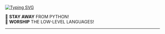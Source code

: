 [![Typing SVG](https://readme-typing-svg.demolab.com?font=Fira+Code&pause=1000&color=8000F7&random=true&width=435&lines=Hello+there!+%3AD)](https://git.io/typing-svg)

🚫 **STAY AWAY** FROM PYTHON!  
🛐 **WORSHIP** THE LOW-LEVEL LANGUAGES!

------------------

<!---
DustoGuss/DustoGuss is a ✨ special ✨ repository because its `README.md` (this file) appears on your GitHub profile.
You can click the Preview link to take a look at your changes.
--->
